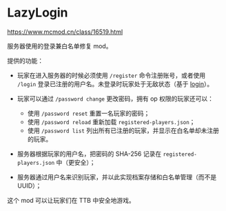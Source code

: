 # LazyLogin
https://www.mcmod.cn/class/16519.html

服务器使用的登录兼白名单修复 mod。

提供的功能：

- 玩家在进入服务器的时候必须使用 `/register` 命令注册账号，或者使用 `/login` 登录已注册的用户名。未登录时玩家处于无敌状态（基于 [login](javascript:void(0);)）。

- 玩家可以通过 `/password change` 更改密码，拥有 op 权限的玩家还可以：

  - 使用 `/password reset` 重置一名玩家的密码；
  - 使用 `/password reload` 重新加载 `registered-players.json`；
  - 使用 `/password list` 列出所有已注册的玩家，并显示在白名单却未注册的玩家。

- 服务器根据玩家的用户名，把密码的 SHA-256 记录在 `registered-players.json` 中（更安全）；

- 服务器通过用户名来识别玩家，并以此实现档案存储和白名单管理（而不是 UUID）；

这个 mod 可以让玩家们在 TTB 中安全地游戏。
